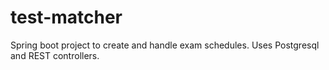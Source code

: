 # test-matcher
Spring boot project to create and handle exam schedules. Uses Postgresql and REST controllers.
